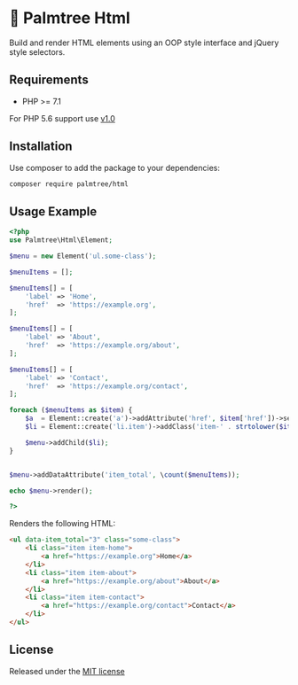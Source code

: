 # :palm_tree: Palmtree Html

Build and render HTML elements using an OOP style interface and jQuery style selectors.

## Requirements
* PHP >= 7.1

For PHP 5.6 support use [v1.0](https://github.com/palmtreephp/html/tree/1.0)

## Installation

Use composer to add the package to your dependencies:
```bash
composer require palmtree/html
```

## Usage Example
```php
<?php
use Palmtree\Html\Element;

$menu = new Element('ul.some-class');

$menuItems = [];

$menuItems[] = [
    'label' => 'Home',
    'href'  => 'https://example.org',
];

$menuItems[] = [
    'label' => 'About',
    'href'  => 'https://example.org/about',
];

$menuItems[] = [
    'label' => 'Contact',
    'href'  => 'https://example.org/contact',
];

foreach ($menuItems as $item) {
    $a  = Element::create('a')->addAttribute('href', $item['href'])->setInnerText($item['label']);
    $li = Element::create('li.item')->addClass('item-' . strtolower($item['label']))->addChild($a);

    $menu->addChild($li);
}


$menu->addDataAttribute('item_total', \count($menuItems));

echo $menu->render();

?>
```

Renders the following HTML:

```html
<ul data-item_total="3" class="some-class">
    <li class="item item-home">
        <a href="https://example.org">Home</a>
    </li>
    <li class="item item-about">
        <a href="https://example.org/about">About</a>
    </li>
    <li class="item item-contact">
        <a href="https://example.org/contact">Contact</a>
    </li>
</ul>

```

## License

Released under the [MIT license](LICENSE)
